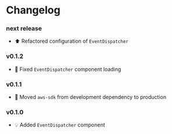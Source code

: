 # Changelog

### next release
- :arrow_up: Refactored configuration of `EventDispatcher`

### v0.1.2
- :hammer: Fixed `EventDispatcher` component loading

### v0.1.1
- :hammer: Moved `aws-sdk` from development dependency to production

### v0.1.0
- :bulb: Added `EventDispatcher` component
